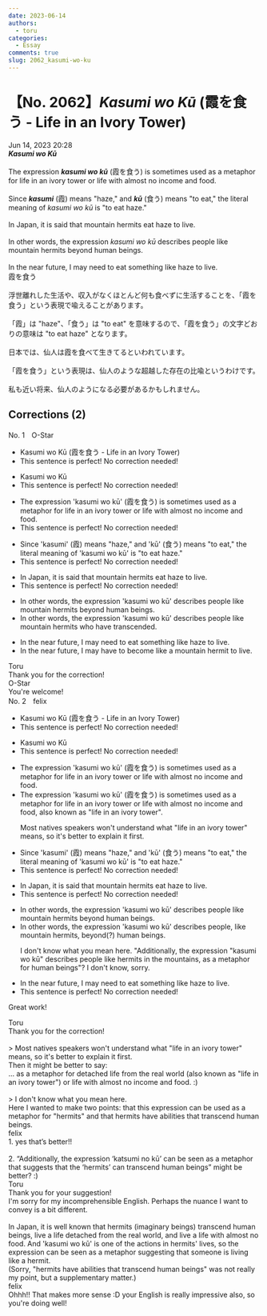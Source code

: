 ```yaml
---
date: 2023-06-14
authors:
  - toru
categories:
  - Essay
comments: true
slug: 2062_kasumi-wo-ku
---
```


# 【No. 2062】<strong><em>Kasumi wo Kū</strong></em> (霞を食う - Life in an Ivory Tower)
<div class="date">Jun 14, 2023 20:28</div>
<div id="post"><div id="body_show_ori">
<strong><em>Kasumi wo Kū</strong></em><br/><br/>The expression <strong><em>kasumi wo kū</em></strong> (霞を食う) is sometimes used as a metaphor for life in an ivory tower or life with almost no income and food.<br/><br/>Since <strong><em>kasumi</em></strong> (霞) means "haze," and <strong><em>kū</em></strong> (食う) means "to eat," the literal meaning of <em>kasumi wo kū</em> is "to eat haze."<br/><br/>In Japan, it is said that mountain hermits eat haze to live.<br/><br/>In other words, the expression <em>kasumi wo kū</em> describes people like mountain hermits beyond human beings.<br/><br/>In the near future, I may need to eat something like haze to live.
</div></div>

<!-- more -->

<div id="post_ja"><div id="body_show_mo">
霞を食う<br/><br/>浮世離れした生活や、収入がなくほとんど何も食べずに生活することを、「霞を食う」という表現で喩えることがあります。<br/><br/>「霞」は "haze"、「食う」は "to eat" を意味するので、「霞を食う」の文字どおりの意味は "to eat haze" となります。<br/><br/>日本では、仙人は霞を食べて生きてるといわれています。<br/><br/>「霞を食う」という表現は、仙人のような超越した存在の比喩というわけです。<br/><br/>私も近い将来、仙人のようになる必要があるかもしれません。
</div></div>

## Corrections (2)
<div id="block"><div class="first_name"> No. 1　<span class="just_name">O-Star</span></div><div id="block2">
<ul class="correction_field">
<li class="incorrect">Kasumi wo Kū (霞を食う - Life in an Ivory Tower)</li>
<li class="corrected perfect">This sentence is perfect! No correction needed!</li>
</ul>
<ul class="correction_field">
<li class="incorrect">Kasumi wo Kū</li>
<li class="corrected perfect">This sentence is perfect! No correction needed!</li>
</ul>
<ul class="correction_field">
<li class="incorrect">The expression 'kasumi wo kū' (霞を食う) is sometimes used as a metaphor for life in an ivory tower or life with almost no income and food.</li>
<li class="corrected perfect">This sentence is perfect! No correction needed!</li>
</ul>
<ul class="correction_field">
<li class="incorrect">Since 'kasumi' (霞) means "haze," and 'kū' (食う) means "to eat," the literal meaning of 'kasumi wo kū' is "to eat haze."</li>
<li class="corrected perfect">This sentence is perfect! No correction needed!</li>
</ul>
<ul class="correction_field">
<li class="incorrect">In Japan, it is said that mountain hermits eat haze to live.</li>
<li class="corrected perfect">This sentence is perfect! No correction needed!</li>
</ul>
<ul class="correction_field">
<li class="incorrect">In other words, the expression 'kasumi wo kū' describes people like mountain hermits beyond human beings.</li>
<li class="corrected correct">
In other words, the expression 'kasumi wo kū' describes people like mountain hermits <span class="f_bold">who have transcended.</span>
</li>
</ul>
<ul class="correction_field">
<li class="incorrect">In the near future, I may need to eat something like haze to live.</li>
<li class="corrected correct">
In the near future, I may <span class="f_bold">have to become like a mountain hermit to live.</span>
</li>
</ul>
</div><div class="name"><span class="just_name">Toru</span><br>
Thank you for the correction!
</div>
<div class="name"><span class="just_name">O-Star</span><br>
You're welcome!
</div>
</div>
<div id="block"><div class="first_name"> No. 2　<span class="just_name">felix</span></div><div id="block2">
<ul class="correction_field">
<li class="incorrect">Kasumi wo Kū (霞を食う - Life in an Ivory Tower)</li>
<li class="corrected perfect">This sentence is perfect! No correction needed!</li>
</ul>
<ul class="correction_field">
<li class="incorrect">Kasumi wo Kū</li>
<li class="corrected perfect">This sentence is perfect! No correction needed!</li>
</ul>
<ul class="correction_field">
<li class="incorrect">The expression 'kasumi wo kū' (霞を食う) is sometimes used as a metaphor for life in an ivory tower or life with almost no income and food.</li>
<li class="corrected correct">
The expression 'kasumi wo kū' (霞を食う) is sometimes used as a metaphor for life <span class="sline"><span class="f_red">in an ivory tower or life</span></span> with almost no income and food, <span class="f_blue">also known as "life in an ivory tower"</span>.
<p class="correction_comment">Most natives speakers won't understand what "life in an ivory tower" means, so it's better to explain it first.</p>
</li>
</ul>
<ul class="correction_field">
<li class="incorrect">Since 'kasumi' (霞) means "haze," and 'kū' (食う) means "to eat," the literal meaning of 'kasumi wo kū' is "to eat haze."</li>
<li class="corrected perfect">This sentence is perfect! No correction needed!</li>
</ul>
<ul class="correction_field">
<li class="incorrect">In Japan, it is said that mountain hermits eat haze to live.</li>
<li class="corrected perfect">This sentence is perfect! No correction needed!</li>
</ul>
<ul class="correction_field">
<li class="incorrect">In other words, the expression 'kasumi wo kū' describes people like mountain hermits beyond human beings.</li>
<li class="corrected correct">
In other words, the expression 'kasumi wo kū' describes people<span class="f_blue">,</span> like mountain hermits<span class="f_blue">,</span> <span class="f_red">beyond(?)</span> human beings.
<p class="correction_comment">I don't know what you mean here. "Additionally, the expression "kasumi wo kū" describes people like hermits in the mountains, as a metaphor for human beings"? I don't know, sorry.</p>
</li>
</ul>
<ul class="correction_field">
<li class="incorrect">In the near future, I may need to eat something like haze to live.</li>
<li class="corrected perfect">This sentence is perfect! No correction needed!</li>
</ul>
<p class="comment_small">
 Great work!
</p>

</div><div class="name"><span class="just_name">Toru</span><br>
Thank you for the correction!<br/><br/>&gt; Most natives speakers won't understand what "life in an ivory tower" means, so it's better to explain it first.<br/>Then it might be better to say:<br/>... as a metaphor for detached life from the real world (also known as "life in an ivory tower") or life with almost no income and food. :)<br/><br/>&gt; I don't know what you mean here. <br/>Here I wanted to make two points: that this expression can be used as a metaphor for "hermits" and that hermits have abilities that transcend human beings.
</div>
<div class="name"><span class="just_name">felix</span><br>
1. yes that’s better!!<br/><br/>2. “Additionally, the expression ‘katsumi no kū’ can be seen as a metaphor that suggests that the ‘hermits’ can transcend human beings” might be better? :) 
</div>
<div class="name"><span class="just_name">Toru</span><br>
Thank you for your suggestion!<br/>I'm sorry for my incomprehensible English. Perhaps the nuance I want to convey is a bit different.<br/><br/>In Japan, it is well known that hermits (imaginary beings) transcend human beings, live a life detached from the real world, and live a life with almost no food. And 'kasumi wo kū' is one of the actions in hermits' lives, so the expression can be seen as a metaphor suggesting that someone is living like a hermit.<br/>(Sorry, "hermits have abilities that transcend human beings" was not really my point, but a supplementary matter.)
</div>
<div class="name"><span class="just_name">felix</span><br>
Ohhh!! That makes more sense :D your English is really impressive also, so you're doing well!
</div>
</div>
